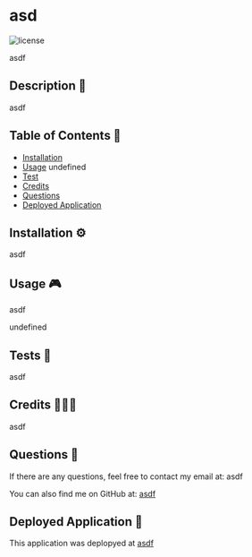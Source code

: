 
  # asd
  ![license](https://img.shields.io/badge/license-MIT-blue.svg)

  asdf
  
  ## Description 🔎
  asdf
  
  ## Table of Contents 📖
  - [Installation](#installation-⚙️)
  - [Usage](#usage-🎮)
  undefined
  - [Test](#tests-🧪)
  - [Credits](#credits-🧑‍🤝‍🧑)
  - [Questions](#questions-🙋)
  - [Deployed Application](#deployed-application-🚀)
  
  ## Installation ⚙️
  asdf
  
  ## Usage 🎮
  asdf
  
  undefined
  
  ## Tests 🧪
  asdf
  
  ## Credits 🧑‍🤝‍🧑
  asdf
  
  ## Questions 🙋
  If there are any questions, feel free to contact my email at: asdf
  
  You can also find me on GitHub at: [asdf](https://www.github.com/asdf)
  
  ## Deployed Application 🚀
  This application was deplopyed at [asdf](asdf)
 
